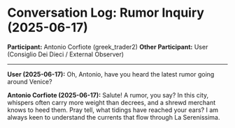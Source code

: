 # Conversation Log: Rumor Inquiry (2025-06-17)

**Participant:** Antonio Corfiote (greek_trader2)
**Other Participant:** User (Consiglio Dei Dieci / External Observer)

---

**User (2025-06-17):** Oh, Antonio, have you heard the latest rumor going around Venice?

**Antonio Corfiote (2025-06-17):** Salute! A rumor, you say? In this city, whispers often carry more weight than decrees, and a shrewd merchant knows to heed them. Pray tell, what tidings have reached your ears? I am always keen to understand the currents that flow through La Serenissima.

